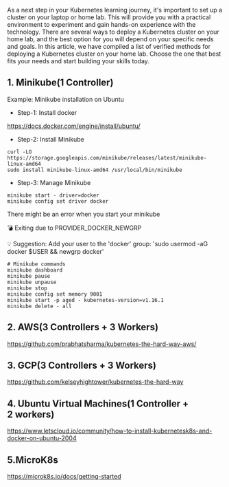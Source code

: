 As a next step in your Kubernetes learning journey, it's important to set up a cluster on your laptop or home lab. This will provide you with a practical environment to experiment and gain hands-on experience with the technology. There are several ways to deploy a Kubernetes cluster on your home lab, and the best option for you will depend on your specific needs and goals. In this article, we have compiled a list of verified methods for deploying a Kubernetes cluster on your home lab. Choose the one that best fits your needs and start building your skills today.
## 1. Minikube(1 Controller)
Example: Minikube installation on Ubuntu
* Step-1: Install docker
 
 https://docs.docker.com/engine/install/ubuntu/
* Step-2: Install Minikube
```
curl -LO https://storage.googleapis.com/minikube/releases/latest/minikube-linux-amd64
sudo install minikube-linux-amd64 /usr/local/bin/minikube
```
* Step-3: Manage Minikube
```
minikube start - driver=docker
minikube config set driver docker
```
There might be an error when you start your minikube

💣 Exiting due to PROVIDER_DOCKER_NEWGRP

💡 Suggestion: Add your user to the 'docker' group: 'sudo usermod -aG docker $USER && newgrp docker'
```
# Minikube commands
minikube dashboard
minikube pause
minikube unpause
minikube stop
minikube config set memory 9001
minikube start -p aged - kubernetes-version=v1.16.1
minikube delete - all
```
## 2. AWS(3 Controllers + 3 Workers)
https://github.com/prabhatsharma/kubernetes-the-hard-way-aws/
## 3. GCP(3 Controllers + 3 Workers)
https://github.com/kelseyhightower/kubernetes-the-hard-way
## 4. Ubuntu Virtual Machines(1 Controller + 2 workers)
https://www.letscloud.io/community/how-to-install-kubernetesk8s-and-docker-on-ubuntu-2004
## 5.MicroK8s
https://microk8s.io/docs/getting-started
